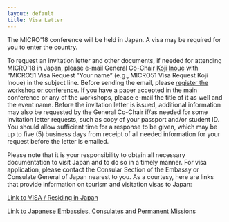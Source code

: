 ```yaml
---
layout: default
title: Visa Letter
---
```


The MICRO'18 conference will be held in Japan. A visa may be required for you to enter the country. 

To request an invitation letter and other documents, if needed for attending MICRO’18 in Japan, please e-mail General Co-Chair [Koji Inoue](micro51-visa@cpc.ait.kyushu-u.ac.jp) with “MICRO51 Visa Request ”Your name” (e.g., MICRO51 Visa Request Koji Inoue) in the subject line. Before sending the email, please [register the workshop or conference](https://www.microarch.org/micro51/Registration/). If you have a paper accepted in the main conference or any of the workshops, please e-mail the title of it as well and the event name. Before the invitation letter is issued, additional information may also be requested by the General Co-Chair if/as needed for some invitation letter requests, such as copy of your passport and/or student ID. You should allow sufficient time for a response to be given, which may be up to five (5) business days from receipt of all needed information for your request before the letter is emailed.

Please note that it is your responsibility to obtain all necessary documentation to visit Japan and to do so in a timely manner. For visa application, please contact the Consular Section of the Embassy or Consulate General of Japan nearest to you. As a courtesy, here are links that provide information on tourism and visitation visas to Japan: 

[Link to VISA / Residing in Japan](http://www.mofa.go.jp/j_info/visit/visa/)

[Link to Japanese Embassies, Consulates and Permanent Missions](https://www.mofa.go.jp/about/emb_cons/mofaserv.html)
